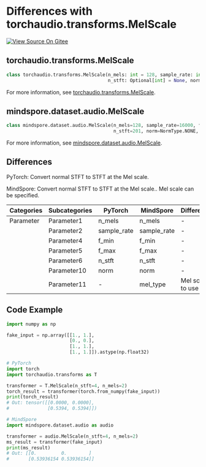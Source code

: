 # Differences with torchaudio.transforms.MelScale

[![View Source On Gitee](https://mindspore-website.obs.cn-north-4.myhuaweicloud.com/website-images/r2.3.1/resource/_static/logo_source_en.svg)](https://gitee.com/mindspore/docs/blob/r2.3.1/docs/mindspore/source_en/note/api_mapping/pytorch_diff/MelScale.md)

## torchaudio.transforms.MelScale

```python
class torchaudio.transforms.MelScale(n_mels: int = 128, sample_rate: int = 16000, f_min: float = 0.0, f_max: Optional[float] = None,
                                     n_stft: Optional[int] = None, norm: Optional[str] = None)
```

For more information, see [torchaudio.transforms.MelScale](https://pytorch.org/audio/0.8.0/transforms.html#torchaudio.transforms.MelScale.html).

## mindspore.dataset.audio.MelScale

```python
class mindspore.dataset.audio.MelScale(n_mels=128, sample_rate=16000, f_min=0.0, f_max=None,
                                       n_stft=201, norm=NormType.NONE, mel_type=MelType.HTK)
```

For more information, see [mindspore.dataset.audio.MelScale](https://mindspore.cn/docs/en/r2.3.1/api_python/dataset_audio/mindspore.dataset.audio.MelScale.html#mindspore.dataset.audio.MelScale).

## Differences

PyTorch: Convert normal STFT to STFT at the Mel scale.

MindSpore: Convert normal STFT to STFT at the Mel scale.. Mel scale can be specified.

| Categories | Subcategories |PyTorch | MindSpore | Difference |
| --- | ---   | ---   | ---        |---  |
|Parameter | Parameter1 | n_mels     | n_mels     | - |
|     | Parameter2 | sample_rate     | sample_rate     | - |
|     | Parameter4 | f_min  | f_min    | - |
|     | Parameter5 | f_max   | f_max     | - |
|     | Parameter6 | n_stft    | n_stft     | - |
|     | Parameter10 | norm   | norm     | - |
|     | Parameter11 | -   | mel_type      | Mel scale to use |

## Code Example

```python
import numpy as np

fake_input = np.array([[1., 1.],
                       [0., 0.],
                       [1., 1.],
                       [1., 1.]]).astype(np.float32)

# PyTorch
import torch
import torchaudio.transforms as T

transformer = T.MelScale(n_stft=4, n_mels=2)
torch_result = transformer(torch.from_numpy(fake_input))
print(torch_result)
# Out: tensor([[0.0000, 0.0000],
#              [0.5394, 0.5394]])

# MindSpore
import mindspore.dataset.audio as audio

transformer = audio.MelScale(n_stft=4, n_mels=2)
ms_result = transformer(fake_input)
print(ms_result)
# Out: [[0.         0.        ]
#       [0.53936154 0.53936154]]
```

